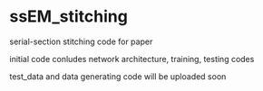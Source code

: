 # ssEM_stitching
serial-section stitching code for paper

initial code conludes network architecture, training, testing codes

test_data and data generating code will be uploaded soon

